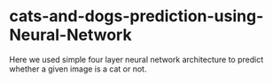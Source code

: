 # cats-and-dogs-prediction-using-Neural-Network

Here we used simple four layer neural network architecture to predict whether a given image is a cat or not.
